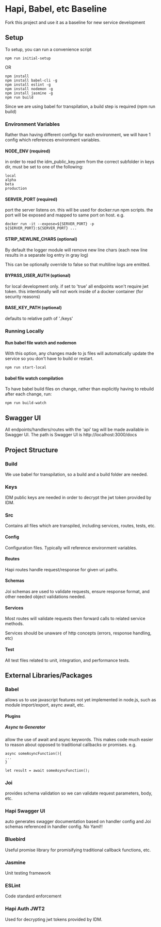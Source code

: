 # Hapi, Babel, etc Baseline
Fork this project and use it as a baseline for new service development

## Setup
To setup, you can run a convenience script
```
npm run initial-setup
```
OR
```
npm install
npm install babel-cli -g
npm install eslint -g
npm install nodemon -g
npm install jasmine -g
npm run build
```
Since we are using babel for transpilation, a build step is required (npm run build)

### Environment Variables
Rather than having different configs for each environment, we will have 1 config which references environment variables.

#### NODE_ENV (required)
in order to read the idm_public_key.pem from the correct subfolder in keys dir, must be set to one of the following:
```
local
alpha
beta
production
```

#### SERVER_PORT (required)
port the server listens on.  this will be used for docker:run npm scripts.  the port will be exposed and mapped to same port on host.
e.g.
```
docker run -it --expose=${SERVER_PORT} -p ${SERVER_PORT}:${SERVER_PORT} ...
```

#### STRIP_NEWLINE_CHARS (optional)
By default the logger module will remove new line chars (each new line results in a separate log entry in gray log)

This can be optionally override to false so that multiline logs are emitted.


#### BYPASS_USER_AUTH (optional)
for local development only. if set to 'true' all endpoints won't require jwt token.
this intentionally will not work inside of a docker container (for security reasons)

#### BASE_KEY_PATH (optional)
defaults to relative path of './keys'

### Running Locally
#### Run babel file watch and nodemon
With this option, any changes made to js files will automatically update the service so you don't have to build or restart.
```
npm run start-local
```

#### babel file watch compilation
To have babel build files on change, rather than explicitly having to rebuild after each change, run:
```
npm run build-watch
```

## Swagger UI
All endpoints/handlers/routes with the 'api' tag will be made available in Swagger UI.
The path is Swagger UI is http://localhost:3000/docs

## Project Structure

### Build
We use babel for transpilation, so a build and a build folder are needed.

### Keys
IDM public keys are needed in order to decrypt the jwt token provided by IDM.

### Src
Contains all files which are transpiled, including services, routes, tests, etc.

#### Config
Configuration files.  Typically will reference environment variables.

#### Routes
Hapi routes handle request/response for given uri paths.

#### Schemas
Joi schemas are used to validate requests, ensure response format, and other needed object validations needed.

#### Services
Most routes will validate requests then forward calls to related service methods.

Services should be unaware of http concepts (errors, response handling, etc)

#### Test
All test files related to unit, integration, and performance tests.


## External Libraries/Packages

### Babel
allows us to use javascript features not yet implemented in node.js, such as module import/export, async await, etc.

#### Plugins
##### Async to Generator
allow the use of await and async keywords.  This makes code much easier to reason about opposed to traditional callbacks or promises.
e.g.
```
async someAsyncFunction(){
...
}

let result = await someAsyncFunction();
```
### Joi
provides schema validation so we can validate request parameters, body, etc.

### Hapi Swagger UI
auto generates swagger documentation based on handler config and Joi schemas referenced in handler config.
No Yaml!!

### Bluebird
Useful promise library for promisifying traditional callback functions, etc.

### Jasmine
Unit testing framework

### ESLint
Code standard enforcement

### Hapi Auth JWT2
Used for decrypting jwt tokens provided by IDM.



